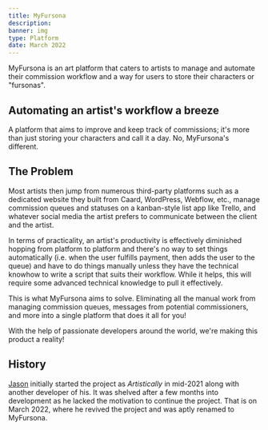 ```yaml
---
title: MyFursona
description:
banner: img
type: Platform
date: March 2022
---
```


MyFursona is an art platform that caters to artists to manage and automate their commission workflow and a way for users to store their characters or "fursonas".

## Automating an artist's workflow a breeze

A platform that aims to improve and keep track of commissions; it's more than just storing your characters and call it a day. No, MyFursona's different.

## The Problem

Most artists then jump from numerous third-party platforms such as a dedicated website they built from Caard, WordPress, Webflow, etc., manage commission queues and statuses on a kanban-style list app like Trello, and whatever social media the artist prefers to communicate between the client and the artist.

In terms of practicality, an artist's productivity is effectively diminished hopping from platform to platform and there's no way to set things automatically (i.e. when the user fulfills payment, then adds the user to the queue) and have to do things manually unless they have the technical knowhow to write a script that suits their workflow. While it helps, this will require some advanced technical knowledge to pull it effectively.

This is what MyFursona aims to solve. Eliminating all the manual work from managing commission queues, messages from potential commissioners, and more into a single platform that does it all for you!

With the help of passionate developers around the world, we're making this product a reality!

## History

[Jason](https://github.com/VulpoTheDev) initially started the project as _Artistically_ in mid-2021 along with another developer of his. It was shelved after a few months into development as he lacked the motivation to continue the project. That is on March 2022, where he revived the project and was aptly renamed to MyFursona.

